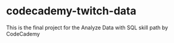 # codecademy-twitch-data
This is the final project for the Analyze Data with SQL skill path by CodeCademy
